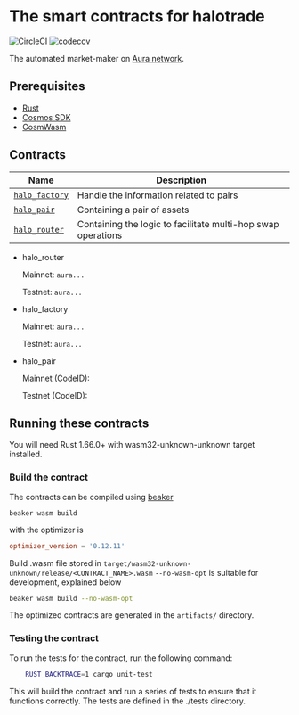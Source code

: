 # The smart contracts for halotrade
[![CircleCI](https://dl.circleci.com/status-badge/img/gh/halotrade-zone/halotrade-contracts/tree/main.svg?style=svg)](https://dl.circleci.com/status-badge/redirect/gh/halotrade-zone/halotrade-contracts/tree/main)
[![codecov](https://codecov.io/gh/halotrade-zone/halotrade-contracts/branch/main/graph/badge.svg?token=VWCAZGAVH2)](https://codecov.io/gh/halotrade-zone/halotrade-contracts)

The automated market-maker on [Aura network](https://aura.network/).

## Prerequisites

- [Rust](https://www.rust-lang.org/tools/install)
- [Cosmos SDK](https://docs.cosmos.network/master/run-node/)
- [CosmWasm](https://docs.cosmwasm.com/0.16/getting-started/installation.html)

## Contracts

|                  Name                    |                        Description                           |
| ---------------------------------------- | ------------------------------------------------------------ |
| [`halo_factory`](contracts/halo_factory) | Handle the information related to pairs                      |
| [`halo_pair`](contracts/halo_pair)       | Containing a pair of assets                                  |
| [`halo_router`](contracts/halo_router)   | Containing the logic to facilitate multi-hop swap operations |

* halo_router

   Mainnet: `aura...`

   Testnet: `aura...`

* halo_factory

   Mainnet: `aura...`

   Testnet: `aura...`

* halo_pair

   Mainnet (CodeID):

   Testnet (CodeID):

## Running these contracts

You will need Rust 1.66.0+ with wasm32-unknown-unknown target installed.

### Build the contract
The contracts can be compiled using [beaker](https://github.com/osmosis-labs/beaker)

```
beaker wasm build
```
with the optimizer is
```toml
optimizer_version = '0.12.11'
```

Build .wasm file stored in `target/wasm32-unknown-unknown/release/<CONTRACT_NAME>.wasm`
`--no-wasm-opt` is suitable for development, explained below

```bash
beaker wasm build --no-wasm-opt
```

The optimized contracts are generated in the `artifacts/` directory.

### Testing the contract
To run the tests for the contract, run the following command:

```bash
    RUST_BACKTRACE=1 cargo unit-test
```

This will build the contract and run a series of tests to ensure that it functions correctly. The tests are defined in the ./tests directory.
